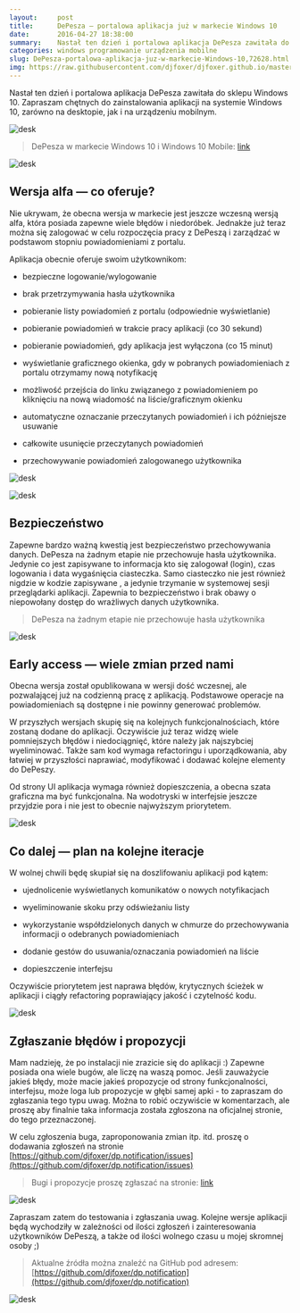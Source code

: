 ```yaml
---
layout:     post
title:      DePesza — portalowa aplikacja już w markecie Windows 10
date:       2016-04-27 18:38:00
summary:    Nastał ten dzień i portalowa aplikacja DePesza zawitała do sklepu Windows 10.Zapraszam chętnych do zainstalowania aplikacji na systemie Windows 10, zarówno na desktopie, jak i na urządzeniu mobilnym.<!----><!---->DePesza w markecie Windows 10 i Windows 10 Mobile —  link<!----><!---->Wersja alfa — co oferuje?Nie ukrywam, że obecna wersja w markecie jest jeszcze wczesną wersją alfa, która posiada zape...
categories: windows programowanie urządzenia mobilne
slug: DePesza-portalowa-aplikacja-juz-w-markecie-Windows-10,72628.html
img: https://raw.githubusercontent.com/djfoxer/djfoxer.github.io/master/_img/2016-4-27-_58_/g_-_-x-_-_-_x20160426233227_0.png
---
```




Nastał ten dzień i portalowa aplikacja DePesza zawitała do sklepu Windows 10.
Zapraszam chętnych do zainstalowania aplikacji na systemie Windows 10, zarówno na desktopie, jak i na urządzeniu mobilnym.



![desk](https://raw.githubusercontent.com/djfoxer/djfoxer.github.io/master/_img/2016-4-27-_58_/g_-_-x-_-_-_x20160426233227_0.png)





> DePesza w markecie Windows 10 i Windows 10 Mobile: [link](https://www.microsoft.com/pl-pl/store/apps/depesza/9nblggh4nvs2)





![desk](https://raw.githubusercontent.com/djfoxer/djfoxer.github.io/master/_img/2016-4-27-_58_/g_-_-x-_-_-_x20160427002725_0.PNG)





## Wersja alfa — co oferuje?



Nie ukrywam, że obecna wersja w markecie jest jeszcze wczesną wersją alfa, która posiada zapewne  wiele błędów i niedoróbek. Jednakże już teraz można się zalogować w celu rozpoczęcia pracy z DePeszą i zarządzać w podstawom stopniu powiadomieniami z portalu.

Aplikacja obecnie oferuje swoim użytkownikom:



  * bezpieczne logowanie/wylogowanie

  * brak przetrzymywania hasła użytkownika

  * pobieranie listy powiadomień z portalu (odpowiednie wyświetlanie)

  * pobieranie powiadomień w trakcie pracy aplikacji (co 30 sekund)

  * pobieranie powiadomień, gdy aplikacja jest wyłączona (co 15 minut)

  * wyświetlanie graficznego okienka, gdy w pobranych powiadomieniach z portalu otrzymamy nową notyfikację

  * możliwość przejścia do linku związanego z powiadomieniem po kliknięciu na nową wiadomość na liście/graficznym okienku

  * automatyczne oznaczanie przeczytanych powiadomień i ich późniejsze usuwanie

  * całkowite usunięcie przeczytanych powiadomień

  * przechowywanie powiadomień zalogowanego użytkownika





![desk](https://raw.githubusercontent.com/djfoxer/djfoxer.github.io/master/_img/2016-4-27-_58_/g_-_-x-_-_-_x20160427001509_0.png)




![desk](https://raw.githubusercontent.com/djfoxer/djfoxer.github.io/master/_img/2016-4-27-_58_/g_-_-x-_-_-_x20160427001510_0.png)






## Bezpieczeństwo



Zapewne bardzo ważną kwestią jest bezpieczeństwo przechowywania danych. DePesza na żadnym etapie nie przechowuje hasła użytkownika. Jedynie co jest zapisywane to informacja kto się zalogował (login), czas logowania i data wygaśnięcia ciasteczka. Samo ciasteczko nie jest również nigdzie w kodzie zapisywane , a jedynie trzymanie w systemowej sesji przeglądarki aplikacji. Zapewnia to bezpieczeństwo i brak obawy o niepowołany dostęp do wrażliwych danych użytkownika.



> DePesza na żadnym etapie nie przechowuje hasła użytkownika




![desk](https://raw.githubusercontent.com/djfoxer/djfoxer.github.io/master/_img/2016-4-27-_58_/g_-_-x-_-_-_x20160426233726_0.png)





## Early access — wiele zmian przed nami



Obecna wersja został opublikowana w wersji dość wczesnej, ale pozwalającej już na codzienną pracę z aplikacją. Podstawowe operacje na powiadomieniach są dostępne i nie powinny generować problemów.

W przyszłych wersjach skupię się na kolejnych funkcjonalnościach, które zostaną dodane do aplikacji. Oczywiście już teraz widzę wiele pomniejszych błędów i niedociągnięć, które należy jak najszybciej wyeliminować. Także sam kod wymaga refactoringu i uporządkowania, aby łatwiej w przyszłości naprawiać, modyfikować i dodawać kolejne elementy do DePeszy.

Od strony UI aplikacja wymaga również dopieszczenia, a obecna szata graficzna ma być funkcjonalna. Na wodotryski w interfejsie jeszcze przyjdzie pora i nie jest to obecnie najwyższym priorytetem.



![desk](https://raw.githubusercontent.com/djfoxer/djfoxer.github.io/master/_img/2016-4-27-_58_/g_-_-x-_-_-_x20160426233102_0.jpg)





## Co dalej — plan na kolejne iteracje



W wolnej chwili będę skupiał się na doszlifowaniu aplikacji pod kątem:



  * ujednolicenie wyświetlanych komunikatów o nowych notyfikacjach

  * wyeliminowanie skoku przy odświeżaniu listy

  * wykorzystanie współdzielonych danych w chmurze do przechowywania informacji o odebranych powiadomieniach

  * dodanie gestów do usuwania/oznaczania powiadomień na liście

  * dopieszczenie interfejsu




Oczywiście priorytetem jest naprawa błędów, krytycznych ścieżek w aplikacji i ciągły refactoring poprawiający jakość i czytelność kodu.



![desk](https://raw.githubusercontent.com/djfoxer/djfoxer.github.io/master/_img/2016-4-27-_58_/g_-_-x-_-_-_x20160426234036_0.png)





## Zgłaszanie błędów i propozycji


Mam nadzieję, że po instalacji nie zrazicie się do aplikacji :) Zapewne posiada ona wiele bugów, ale liczę na waszą pomoc. Jeśli zauważycie jakieś błędy, może macie jakieś propozycje od strony funkcjonalności, interfejsu, może loga lub propozycje w głębi samej apki - to zapraszam do zgłaszania tego typu uwag. Można to robić oczywiście w komentarzach, ale proszę aby finalnie taka informacja została zgłoszona na oficjalnej stronie, do tego przeznaczonej.

W celu zgłoszenia buga, zaproponowania zmian itp. itd. proszę o dodawania zgłoszeń na stronie [https://github.com/djfoxer/dp.notification/issues](https://github.com/djfoxer/dp.notification/issues) 



> Bugi i propozycje proszę zgłaszać na stronie: [link](https://github.com/djfoxer/dp.notification/issues)




![desk](https://raw.githubusercontent.com/djfoxer/djfoxer.github.io/master/_img/2016-4-27-_58_/g_-_-x-_-_-_x20160426233527_0.jpg)




Zapraszam zatem do testowania i zgłaszania uwag. Kolejne wersje aplikacji będą wychodziły w zależności od ilości zgłoszeń i zainteresowania użytkowników DePeszą, a także od ilości wolnego czasu u mojej skromnej osoby ;)




> Aktualne źródła można znaleźć na GitHub pod adresem:
> [https://github.com/djfoxer/dp.notification](https://github.com/djfoxer/dp.notification)



![desk](https://raw.githubusercontent.com/djfoxer/djfoxer.github.io/master/_img/2016-4-27-_58_/g_-_-x-_-_-_x20160426232640_0.png)



